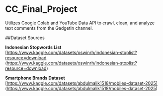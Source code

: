 # CC_Final_Project
Utilizes Google Colab and YouTube Data API to crawl, clean, and analyze text comments from the GadgetIn channel.

##Dataset Sources

**Indonesian Stopwords List**  
[https://www.kaggle.com/datasets/oswinrh/indonesian-stoplist?resource=download
(https://www.kaggle.com/datasets/oswinrh/indonesian-stoplist?resource=download)

**Smartphone Brands Dataset**  
[https://www.kaggle.com/datasets/abdulmalik1518/mobiles-dataset-2025]
(https://www.kaggle.com/datasets/abdulmalik1518/mobiles-dataset-2025)
